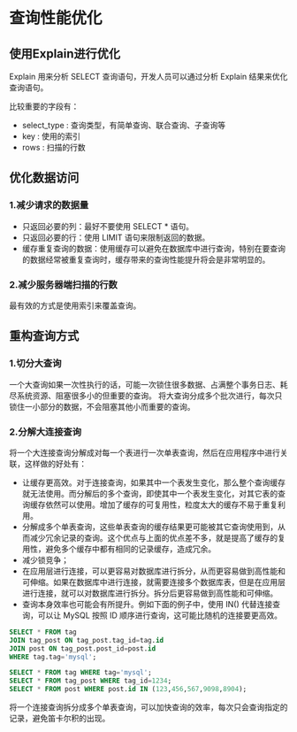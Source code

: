 # 查询性能优化
## 使用Explain进行优化
Explain 用来分析 SELECT 查询语句，开发人员可以通过分析 Explain 结果来优化查询语句。

比较重要的字段有：
- select_type : 查询类型，有简单查询、联合查询、子查询等
- key : 使用的索引
- rows : 扫描的行数

## 优化数据访问
### 1.减少请求的数据量
- 只返回必要的列：最好不要使用 SELECT * 语句。
- 只返回必要的行：使用 LIMIT 语句来限制返回的数据。
- 缓存重复查询的数据：使用缓存可以避免在数据库中进行查询，特别在要查询的数据经常被重复查询时，缓存带来的查询性能提升将会是非常明显的。

### 2.减少服务器端扫描的行数
最有效的方式是使用索引来覆盖查询。

## 重构查询方式
### 1.切分大查询
一个大查询如果一次性执行的话，可能一次锁住很多数据、占满整个事务日志、耗尽系统资源、阻塞很多小的但重要的查询。
将大查询分成多个批次进行，每次只锁住一小部分的数据，不会阻塞其他小而重要的查询。

### 2.分解大连接查询
将一个大连接查询分解成对每一个表进行一次单表查询，然后在应用程序中进行关联，这样做的好处有：
- 让缓存更高效。对于连接查询，如果其中一个表发生变化，那么整个查询缓存就无法使用。而分解后的多个查询，即使其中一个表发生变化，对其它表的查询缓存依然可以使用。增加了缓存的可复用性，粒度太大的缓存不易于重复利用。
- 分解成多个单表查询，这些单表查询的缓存结果更可能被其它查询使用到，从而减少冗余记录的查询。这个优点与上面的优点差不多，就是提高了缓存的复用性，避免多个缓存中都有相同的记录缓存，造成冗余。
- 减少锁竞争；
- 在应用层进行连接，可以更容易对数据库进行拆分，从而更容易做到高性能和可伸缩。如果在数据库中进行连接，就需要连接多个数据库表，但是在应用层进行连接，就可以对数据库进行拆分。拆分后更容易做到高性能和可伸缩。
- 查询本身效率也可能会有所提升。例如下面的例子中，使用 IN() 代替连接查询，可以让 MySQL 按照 ID 顺序进行查询，这可能比随机的连接要更高效。
```SQL
SELECT * FROM tag
JOIN tag_post ON tag_post.tag_id=tag.id
JOIN post ON tag_post.post_id=post.id
WHERE tag.tag='mysql';
```

```SQL
SELECT * FROM tag WHERE tag='mysql';
SELECT * FROM tag_post WHERE tag_id=1234;
SELECT * FROM post WHERE post.id IN (123,456,567,9098,8904);
```
将一个连接查询拆分成多个单表查询，可以加快查询的效率，每次只会查询指定的记录，避免笛卡尔积的出现。
